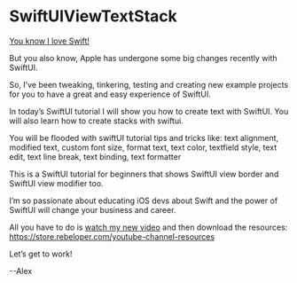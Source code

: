 # SwiftUIViewTextStack

[You know I love Swift!](https://www.youtube.com/watch?v=zucwLZoCs8w)

But you also know, Apple has undergone some big changes recently with SwiftUI.

So, I’ve been tweaking, tinkering, testing and creating new example projects for you to have a great and easy experience of SwiftUI.

In today’s SwiftUI tutorial I will show you how to create text with SwiftUI. You will also learn how to create stacks with swiftui. 

You will be flooded with swiftUI tutorial tips and tricks like: 
text alignment, 
modified text, 
custom font size,
 format text, 
text color, 
textfield style, 
text edit, 
text line break, 
text binding, 
text formatter

This is a SwiftUI tutorial for beginners that shows SwiftUI view border and SwiftUI view modifier too.

I’m so passionate about educating iOS devs about Swift and the power of SwiftUI will change your business and career.

All you have to do is [watch my new video](https://www.youtube.com/watch?v=zucwLZoCs8w) and then download the resources: https://store.rebeloper.com/youtube-channel-resources

Let’s get to work!

--Alex

